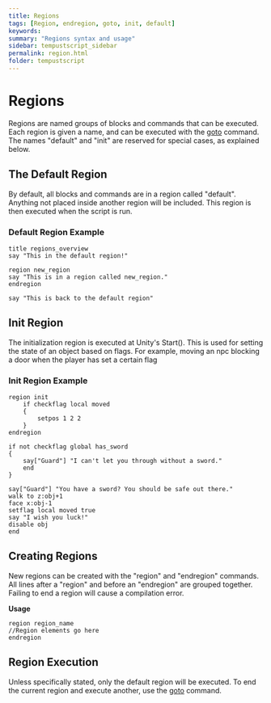 ```yaml
---
title: Regions
tags: [Region, endregion, goto, init, default]
keywords:
summary: "Regions syntax and usage"
sidebar: tempustscript_sidebar
permalink: region.html
folder: tempustscript
---
```


# Regions
Regions are named groups of blocks and commands that can be executed. Each region is given a name, and can be executed with the [goto](goto.md) command. The names "default" and "init" are reserved for special cases, as explained below.

## The Default Region
By default, all blocks and commands are in a region called "default". Anything not placed inside another region will be included. This region is then executed when the script is run.

### Default Region Example

    title regions_overview
    say "This in the default region!"

    region new_region
    say "This is in a region called new_region."
    endregion

    say "This is back to the default region"
    
## Init Region
The initialization region is executed at Unity's Start(). This is used for setting the state of an object based on flags. For example, moving an npc blocking a door when the player has set a certain flag

### Init Region Example

    region init
        if checkflag local moved
        {
            setpos 1 2 2
        }
    endregion

    if not checkflag global has_sword
    {
        say["Guard"] "I can't let you through without a sword."
        end
    }

    say["Guard"] "You have a sword? You should be safe out there."
    walk to z:obj+1
    face x:obj-1
    setflag local moved true
    say "I wish you luck!"
    disable obj
    end

## Creating Regions
New regions can be created with the "region" and "endregion" commands. All lines after a "region" and before an "endregion" are grouped together. Failing to end a region will cause a compilation error.

**Usage**

    region region_name
    //Region elements go here
    endregion

## Region Execution
Unless specifically stated, only the default region will be executed. To end the current region and execute another, use the [goto](goto.md) command.
